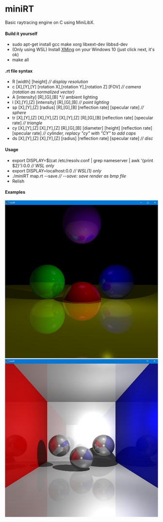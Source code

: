 # miniRT  
Basic raytracing engine on C using MiniLibX.  

#### Build it yourself

- sudo apt-get install gcc make xorg libxext-dev libbsd-dev  
- (Only using WSL) Install [XMing](https://sourceforge.net/projects/xming/) on your Windows 10 (just click next, it's ok)  
- make all  

#### .rt file syntax

- R [width] [height] *// display resolution*  
- c [X],[Y],[Y] [rotation X],[rotation Y],[rotation Z] [FOV] *// camera (rotation as normalized vector)*  
- A [intensity] [R],[G],[B] *// ambient lighting  
- l [X],[Y],[Z] [intensity] [R],[G],[B] *// point lighting*  
- sp [X],[Y],[Z] [radius] [R],[G],[B] [reflection rate] [specular rate] *// sphere*  
- tr [X],[Y],[Z] [X],[Y],[Z] [X],[Y],[Z] [R],[G],[B] [reflection rate] [specular rate] *// triangle*  
- cy [X],[Y],[Z] [X],[Y],[Z] [R],[G],[B] [diameter] [height] [reflection rate] [specular rate] *// cylinder, replacy "cy" with "CY" to add caps*  
- ds [X],[Y],[Z] [X],[Y],[Z] [radius] [reflection rate] [specular rate] *// disc*  

#### Usage

- export DISPLAY=$(cat /etc/resolv.conf | grep nameserver | awk '{print $2}'):0.0 *// WSL only*  
- export DISPLAY=localhost:0.0 *// WSL(1) only*  
- ./miniRT map.rt --save *// --save: save render as bmp file*  
- Relish  

#### Examples

![Beautiful render](https://github.com/awend0/miniRT/blob/master/screenshots/simple.jpg?raw=true)  
![Another render](https://github.com/awend0/miniRT/blob/master/screenshots/room.jpg?raw=true)
